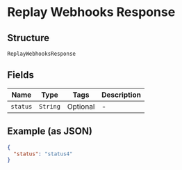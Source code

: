 
# Replay Webhooks Response

## Structure

`ReplayWebhooksResponse`

## Fields

| Name | Type | Tags | Description |
|  --- | --- | --- | --- |
| `status` | `String` | Optional | - |

## Example (as JSON)

```json
{
  "status": "status4"
}
```

